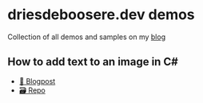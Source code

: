 # driesdeboosere.dev demos
Collection of all demos and samples on my [blog](https://driesdeboosere.dev)

## How to add text to an image in C#
- [📝 Blogpost](https://driesdeboosere.dev/blog/how-to-add-text-to-an-image-with-c-in-dotnet/)
- [🗃️ Repo](https://github.com/Drieze/driesdeboosere.dev.demos/tree/master/AddTextToImage.Mvc)
